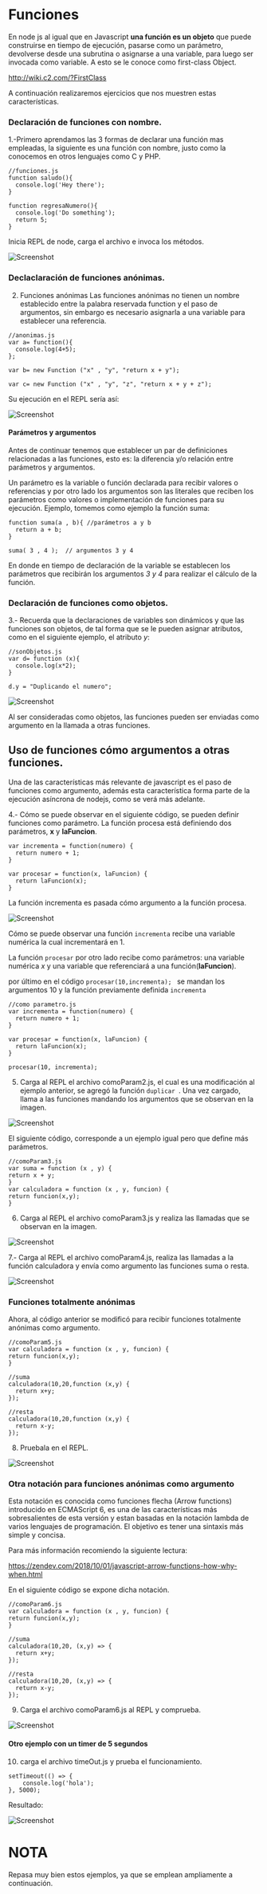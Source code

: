 # Funciones
En node js al igual que en Javascript **una función es un objeto** que puede construirse en tiempo de ejecución, pasarse como un parámetro, devolverse desde una subrutina o asignarse a una variable, para luego ser invocada como variable. A esto se le conoce como first-class Object.

http://wiki.c2.com/?FirstClass

A continuación realizaremos ejercicios que nos muestren estas características.
### Declaración de funciones con nombre.

 1.-Primero aprendamos las 3 formas de declarar una función mas empleadas, la siguiente es una función con nombre, justo como la conocemos en otros lenguajes como C y PHP.

```
//funciones.js
function saludo(){
  console.log('Hey there');
}

function regresaNumero(){
  console.log('Do something');
  return 5;
}
```

Inicia REPL de node, carga el archivo e invoca los métodos.

![Screenshot](image1.PNG)

### Declaclaración de funciones anónimas.

2. Funciones anónimas
Las funciones anónimas no tienen un nombre establecido entre la palabra reservada function y el paso de argumentos, sin embargo es necesario asignarla a una variable para establecer una referencia.


```
//anonimas.js
var a= function(){
  console.log(4+5);
};

var b= new Function ("x" , "y", "return x + y");

var c= new Function ("x" , "y", "z", "return x + y + z");

```
Su ejecución en el REPL sería así:

![Screenshot](image2.PNG)

#### Parámetros y argumentos
Antes de continuar tenemos que establecer un par de definiciones relacionadas a las funciones, esto es: la diferencia y/o relación entre parámetros y argumentos.

Un parámetro es la variable o función declarada para recibir valores o referencias y por otro lado los argumentos son las literales que reciben los parámetros como valores o implementación de funciones para su ejecución.
Ejemplo, tomemos como ejemplo la función suma:

```
function suma(a , b){ //parámetros a y b
  return a + b;
}

suma( 3 , 4 );  // argumentos 3 y 4
```

En donde en tiempo de declaración de la variable se establecen los parámetros que recibirán los argumentos *3 y 4* para realizar el cálculo  de la función.




### Declaración de funciones como objetos.

3.- Recuerda que la declaraciones de variables son dinámicos y que las funciones son objetos, de tal forma que se le pueden asignar atributos, como en el siguiente ejemplo, el atributo *y*:

```
//sonObjetos.js
var d= function (x){
  console.log(x*2);
}

d.y = "Duplicando el numero";

```

![Screenshot](image3.PNG)

Al ser consideradas como objetos, las funciones pueden ser enviadas como argumento en la llamada a otras funciones.

## Uso de funciones cómo argumentos  a otras funciones.
Una de las características más relevante de javascript es el paso de funciones como argumento, además esta característica forma parte de la ejecución asíncrona de nodejs, como se verá más adelante.



4.- Cómo se puede observar en el siguiente código, se pueden definir funciones como parámetro. La función procesa está definiendo dos parámetros, **x** y **laFuncion**.

```
var incrementa = function(numero) {
  return numero + 1;
}

var procesar = function(x, laFuncion) {
  return laFuncion(x);
}
```
La función incrementa es pasada cómo argumento a la función procesa.

![Screenshot](image4.PNG)

Cómo se puede observar una función ```incrementa``` recibe una variable numérica la cual incrementará en 1.

La función ``` procesar ``` por otro lado recibe como parámetros: una variable numérica *x* y una variable que referenciará a una función(**laFuncion**).

por último en el código ```procesar(10,incrementa); ``` se mandan los argumentos 10 y la función previamente definida ```incrementa ```


```
//como parametro.js
var incrementa = function(numero) {
  return numero + 1;
}

var procesar = function(x, laFuncion) {
  return laFuncion(x);
}

procesar(10, incrementa);

```

5. Carga al REPL el archivo comoParam2.js, el cual es una modificación al ejemplo anterior, se agregó la función ```duplicar ```.
Una vez cargado, llama a las funciones mandando los argumentos que se observan en la imagen.

![Screenshot](image5.PNG)

El siguiente código, corresponde a un ejemplo igual pero que define más parámetros.

```
//comoParam3.js
var suma = function (x , y) {
return x + y;
}
var calculadora = function (x , y, funcion) {
return funcion(x,y);
}
```

6. Carga al REPL el archivo comoParam3.js y realiza las llamadas que se observan en la imagen.

![Screenshot](image6.PNG)

7.- Carga al REPL el archivo comoParam4.js, realiza las llamadas a la función calculadora y envía como argumento las funciones suma o resta.

![Screenshot](image7.PNG)

### Funciones totalmente anónimas ###

Ahora, al código anterior se modificó para recibir funciones totalmente anónimas como argumento.

```
//comoParam5.js
var calculadora = function (x , y, funcion) {
return funcion(x,y);
}

//suma
calculadora(10,20,function (x,y) {
  return x+y;
});

//resta
calculadora(10,20,function (x,y) {
  return x-y;
});

```

8. Pruebala en el REPL.

![Screenshot](image8.PNG)


### Otra notación para funciones anónimas como argumento ###
Esta notación es conocida como funciones flecha (Arrow functions) introducido en ECMAScript 6, es una de las características más sobresalientes de esta versión y estan basadas en la notación lambda de varios lenguajes de programación. El objetivo es tener una sintaxis más simple y concisa.

Para más información recomiendo la siguiente lectura:

  https://zendev.com/2018/10/01/javascript-arrow-functions-how-why-when.html


En el siguiente código se expone dicha notación.
```
//comoParam6.js
var calculadora = function (x , y, funcion) {
return funcion(x,y);
}

//suma
calculadora(10,20, (x,y) => {
  return x+y;
});

//resta
calculadora(10,20, (x,y) => {
  return x-y;
});

```
9. Carga el archivo comoParam6.js al REPL y comprueba.

![Screenshot](image9.PNG  )


#### Otro ejemplo con un timer de 5 segundos ####  

10. carga el archivo timeOut.js y prueba el funcionamiento.
```
setTimeout(() => {
    console.log('hola');
}, 5000);
```

Resultado:

![Screenshot](image10.PNG)

# NOTA #
Repasa muy bien estos ejemplos, ya que se emplean ampliamente a continuación.
